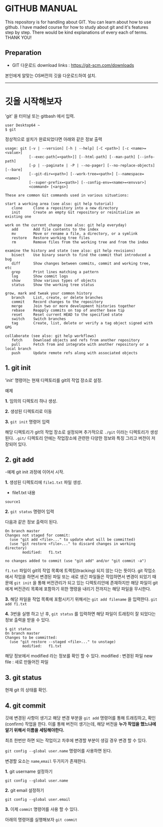 # GITHUB MANUAL

This repository is for handling about GIT.
You can learn about how to use github. I have maded course for how to study about git and it's features step by step.
There would be kind explanations of every each of terms. THANK YOU!

## Preparation ##

- GIT 다운로드
download links : https://git-scm.com/downloads

본인에게 알맞는 OS버전의 깃을 다운로드하여 설치.

----------------------------------
# 깃을 시작해보자

'git' 을 터미널 또는 gitbash 에서 입력.

```
user Desktop64 ~ 
$ git
```
정상적으로 설치가 완료되었다면 아래와 같은 정보 출력
```
usage: git [-v | --version] [-h | --help] [-C <path>] [-c <name>=<value>]
           [--exec-path[=<path>]] [--html-path] [--man-path] [--info-path]
           [-p | --paginate | -P | --no-pager] [--no-replace-objects] [--bare]
           [--git-dir=<path>] [--work-tree=<path>] [--namespace=<name>]
           [--super-prefix=<path>] [--config-env=<name>=<envvar>]
           <command> [<args>]

These are common Git commands used in various situations:

start a working area (see also: git help tutorial)
   clone     Clone a repository into a new directory
   init      Create an empty Git repository or reinitialize an existing one

work on the current change (see also: git help everyday)
   add       Add file contents to the index
   mv        Move or rename a file, a directory, or a symlink
   restore   Restore working tree files
   rm        Remove files from the working tree and from the index

examine the history and state (see also: git help revisions)
   bisect    Use binary search to find the commit that introduced a bug
   diff      Show changes between commits, commit and working tree, etc
   grep      Print lines matching a pattern
   log       Show commit logs
   show      Show various types of objects
   status    Show the working tree status

grow, mark and tweak your common history
   branch    List, create, or delete branches
   commit    Record changes to the repository
   merge     Join two or more development histories together
   rebase    Reapply commits on top of another base tip
   reset     Reset current HEAD to the specified state
   switch    Switch branches
   tag       Create, list, delete or verify a tag object signed with GPG

collaborate (see also: git help workflows)
   fetch     Download objects and refs from another repository
   pull      Fetch from and integrate with another repository or a local branch
   push      Update remote refs along with associated objects
```

## 1. git init

'init' 명령어는 현재 디렉토리를 git의 작업 장소로 설정.

예제

**1.** 임의의 디렉토리 하나 생성.

**2.** 생성된 디렉토리로 이동

**3.** ```git init``` 명령어 입력

해당 디렉토리가 git의 작업 장소로 설정되며 추가적으로 ```./git``` 이라는 디렉토리가 생성된다.
```.git/``` 디렉토리 안에는 작업장소에 관련한 다양한 정보와 특징 그리고 버전이 저장되어 있다.

## 2. git add
-예제
git init 과정에 이어서 시작.

**1.** 생성된 디렉토리에 ```file1.txt``` 파일 생성.

- file1.txt 내용
```
source1
```

**2.** ``git status`` 명령어 입력

다음과 같은 정보 출력이 된다.
```
On branch master
Changes not staged for commit:
  (use "git add <file>..." to update what will be committed)
  (use "git restore <file>..." to discard changes in working directory)
        modified:   f1.txt

no changes added to commit (use "git add" and/or "git commit -a")
```
``f1.txt`` 파일이 git의 작업 목록에 트랙킹(tracking) 되지 않는 다는 뜻이다. git 작업소에서 작업을 하면서 변경된 파일 또는 새로 생긴 파일들은
작업하면서 변경이 되었기 때문에 ``git init`` 을 통해 버전관리가 되고 있는 디렉토리안에 존재하지만 해당 파일이 git에게 버전관리 목록에 포함하기
위한 명령을 내리기 전까지는 해당 파일을 무시한다.

**3.** 해당 파일을 작업 목록에 포함시키기 위해서는 ``git add filename`` 을 입력한다.
``git add f1.txt``

**4.** 3번을 실행 하고 난 후, ``git status`` 를 입력하면 해당 파일이 트래킹이 잘 되었다는 정보 출력을 받을 수 있다.
```
$ git status
On branch master
Changes to be committed:
  (use "git restore --staged <file>..." to unstage)
        modified:   f1.txt
```
해당 정보에서 modified 라는 정보를 확인 할 수 있다.
modified : 변경된 파일
new file : 새로 만들어진 파일

## 3. git status
현재 git 의 상태를 확인. 

## 4. git commit
깃에 변경된 사항이 생기고 해당 변경 부분을 ``git add`` 명령어를 통해 트래킹하고, 확인(confirm) 작업을 한다.
이를 통해 버전이 생기는데, 해당 버전을 **누가 작업을 했느냐에 알기 위해서 이름을 세팅해야한다.**

최초 한번만 하면 되는 작업이고 차후에 변경할 부분이 생길 경우 변경 할 수 있다.

``git config --global user.name`` 명령어를 사용하면 된다.

변경할 요소는 ``name``,``email`` 두가지가 존재한다.

**1.** git username 설정하기

``git config --global user.name``

**2.** git email 설정하기

``git config --global user.email``

**3.** 이제 ``commit`` 명령어를 사용 할 수 있다.

아래의 명령어를 실행해보자
```git commit```









   
   
